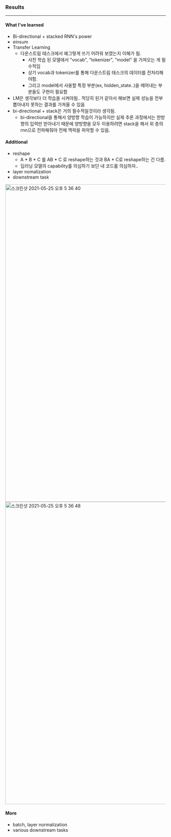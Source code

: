 
### Results
------
#### What I've learned
- Bi-directional + stacked RNN's power
- einsum
- Transfer Learning
  - 다운스트림 태스크에서 왜그렇게 쓰기 어려워 보였는지 이해가 됨.
    - 사전 학습 된 모델에서 "vocab", "tokenizer", "model" 을 가져오는 게 필수적임
    - 상기 vocab과 tokenizer를 통해 다운스트림 태스크의 데이터를 전처리해야함.
    - 그리고 model에서 사용할 특정 부분(ex, hidden_state..)을 떼어내는 부분들도 구현이 필요함
- LM은 생각보다 더 학습을 시켜야됨.. 적당히 된거 같아서 해보면 실제 성능을 전부 뽑아내지 못하는 결과를 가져올 수 있음
- bi-directional + stack은 거의 필수적일것이라 생각됨.
  - bi-directional을 통해서 양방향 학습이 가능하지만 실제 추론 과정에서는 한방향의 입력만 받아내기 때문에 양방향을 모두 이용하려면 stack을 해서 위 층의 rnn으로 전파해줘야 전체 맥락을 파악할 수 있음.
  
#### Additional
- reshape
  - A * B * C 를 AB * C 로 reshape하는 것과 BA * C로 reshape하는 건 다름.
  - 딥러닝 모델의 capability를 의심하기 보단 내 코드를 의심하자..
- layer nomalization 
- downstream task
<img width="993" alt="스크린샷 2021-05-25 오후 5 36 40" src="https://user-images.githubusercontent.com/32768535/119466671-d2cbcd00-bd7f-11eb-894a-3e75562f1b9b.png">

<img width="946" alt="스크린샷 2021-05-25 오후 5 36 48" src="https://user-images.githubusercontent.com/32768535/119466685-d7908100-bd7f-11eb-96d8-7bfac75e72f0.png">

#### More
- batch, layer normalization
- various downstream tasks
